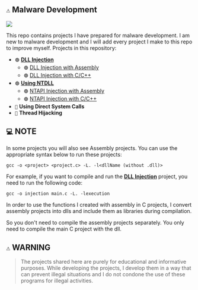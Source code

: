 ## `⚠️` Malware Development 

<img src="https://github.com/x1nerama/maldev/blob/main/gif/video.gif?raw=true">

This repo contains projects I have prepared for malware development. I am new to malware development and I will add every project I make to this repo to improve myself. Projects in this repository:

- `🟢` [**DLL Injection**](https://github.com/x1nerama/maldev/tree/main/Process%20Injection/DLL%20Injection)
    - `🟢` [DLL Injection with Assembly](https://github.com/x1nerama/maldev/tree/main/Process%20Injection/DLL%20Injection/DLL%20Injection%20with%20Assembly)
    - `🟢` [DLL Injection with C/C++](https://github.com/x1nerama/maldev/tree/main/Process%20Injection/DLL%20Injection/DLL%20Injection%20with%20C) 
- `🟢` [**Using NTDLL**](https://github.com/x1nerama/maldev/tree/main/Process%20Injection/NTAPI%20Injection)
    - `🟢` [NTAPI Injection with Assembly](https://github.com/x1nerama/maldev/tree/main/Process%20Injection/NTAPI%20Injection/NTAPI%20Injection%20with%20Assembly)
    - `🟢` [NTAPI Injection with C/C++](https://github.com/x1nerama/maldev/tree/main/Process%20Injection/NTAPI%20Injection/NTAPI%20Injection%20with%20C) 
- `🛑` **Using Direct System Calls**
- `🛑` **Thread Hijacking**
## `💻` NOTE

In some projects you will also see Assembly projects. You can use the appropriate syntax below to run these projects:

```shell
gcc -o <project> <project.c> -L. -l<dllName (without .dll)>
```

For example, if you want to compile and run the [**DLL Injection**](https://github.com/x1nerama/maldev/tree/main/Process%20Injection/DLL%20Injection) project, you need to run the following code:

```shell
gcc -o injection main.c -L. -lexecution
```

In order to use the functions I created with assembly in C projects, I convert assembly projects into dlls and include them as libraries during compilation.

So you don't need to compile the assembly projects separately. You only need to compile the main C project with the dll. 

## `⚠️` WARNING
> The projects shared here are purely for educational and informative purposes. While developing the projects, I develop them in a way that can prevent illegal situations and I do not condone the use of these programs for illegal activities.
